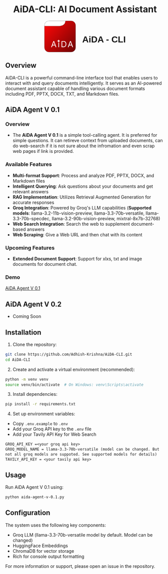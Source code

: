 # <center>AiDA-CLI: AI Document Assistant</center>

<div style="display: flex; flex-direction: row; align-items: center; justify-content: center; gap: 20px;">
  <img src="./Design/Logo.png" alt="AiDA-CLI Logo" width="100"/>
  <h1 style="font-family: 'Poppins', sans-serif;">AiDA - CLI</h1>
</div>

## Overview

AiDA-CLI is a powerful command-line interface tool that enables users to interact with and query documents intelligently. It serves as an AI-powered document assistant capable of handling various document formats including PDF, PPTX, DOCX, TXT, and Markdown files.

## AiDA Agent V 0.1
  ### Overview
  - The **AiDA Agent V 0.1** is a simple tool-calling agent. It is preferred for simple questions. It can retireve context from uploaded documents, can do web-search if it is not sure about the infromation and even scrap web pages if link is provided.
  ### Available Features
  - **Multi-format Support**: Process and analyze PDF, PPTX, DOCX, and Markdown files
  - **Intelligent Querying**: Ask questions about your documents and get relevant answers
  - **RAG Implementation**: Utilizes Retrieval Augmented Generation for accurate responses
  - **Groq Integration**: Powered by Groq's LLM capabilities (**Supported models**: llama-3.2-11b-vision-preview, llama-3.3-70b-versatile, llama-3.3-70b-specdec, llama-3.2-90b-vision-preview, mixtral-8x7b-32768)
  - **Web Search Integration**: Search the web to supplement document-based answers
  - **Web Scraping**: Give a Web URL and then chat with its content

  ### Upcoming Features
  - **Extended Document Support**: Support for xlxs, txt and image documents for document chat.

  ### Demo
  [AiDA Agent V 0.1](https://drive.google.com/file/d/1g9o8G1SVEvMtIKhjdWpr5IR5ueAh1weO/view?usp=sharing)

## AiDA Agent V 0.2
  - Coming Soon

## Installation

1. Clone the repository:
```bash
git clone https://github.com/Adhish-Krishna/AiDA-CLI.git
cd AiDA-CLI
```

2. Create and activate a virtual environment (recommended):
```bash
python -m venv venv
source venv/bin/activate  # On Windows: venv\Scripts\activate
```

3. Install dependencies:
```bash
pip install -r requirements.txt
```

4. Set up environment variables:
- Copy `.env.example` to `.env`
- Add your Groq API key to the `.env` file
- Add your Tavily API Key for Web Search
```
GROQ_API_KEY =<your groq api key>
GROQ_MODEL_NAME = llama-3.3-70b-versatile (model can be changed. But not all groq models are suppoted. See supported models for details)
TAVILY_API_KEY = <your tavily api key>
```

## Usage

Run AiDA Agent V 0.1 using:
```bash
python aida-agent-v-0.1.py
```

## Configuration

The system uses the following key components:
- Groq LLM (llama-3.3-70b-versatile model by default. Model can be changed)
- HuggingFace Embeddings
- ChromaDB for vector storage
- Rich for console output formatting



For more information or support, please open an issue in the repository.